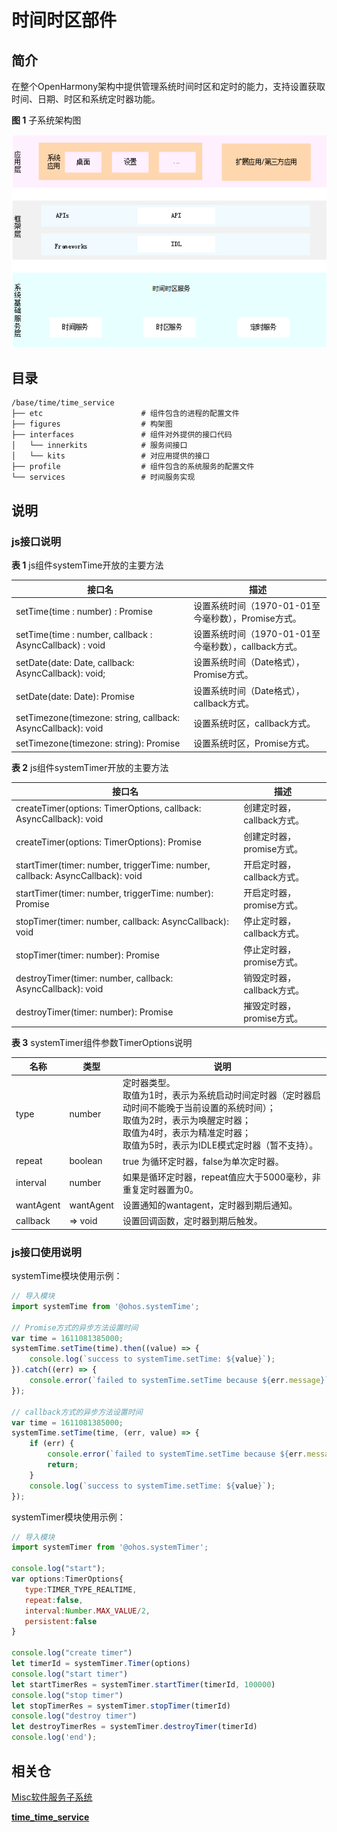 # 时间时区部件

## 简介

在整个OpenHarmony架构中提供管理系统时间时区和定时的能力，支持设置获取时间、日期、时区和系统定时器功能。

**图 1**  子系统架构图

![](figures/subsystem_architecture_zh.png "子系统架构图")

## 目录

```
/base/time/time_service
├── etc                      # 组件包含的进程的配置文件
├── figures                  # 构架图
├── interfaces               # 组件对外提供的接口代码
│   └── innerkits            # 服务间接口
│   └── kits                 # 对应用提供的接口
├── profile                  # 组件包含的系统服务的配置文件
└── services                 # 时间服务实现
```

## 说明

### js接口说明



**表 1**  js组件systemTime开放的主要方法

| 接口名                                                       | 描述                                                 |
| ------------------------------------------------------------ | ---------------------------------------------------- |
| setTime(time : number) : Promise                             | 设置系统时间（1970-01-01至今毫秒数），Promise方式。  |
| setTime(time : number, callback : AsyncCallback<boolean>) : void | 设置系统时间（1970-01-01至今毫秒数），callback方式。 |
| setDate(date: Date, callback: AsyncCallback<boolean>): void; | 设置系统时间（Date格式），Promise方式。              |
| setDate(date: Date): Promise<boolean>                        | 设置系统时间（Date格式），callback方式。             |
| setTimezone(timezone: string, callback: AsyncCallback<boolean>): void | 设置系统时区，callback方式。                         |
| setTimezone(timezone: string): Promise<boolean>              | 设置系统时区，Promise方式。                          |

**表 2**  js组件systemTimer开放的主要方法

| 接口名                                                       | 描述                       |
| ------------------------------------------------------------ | -------------------------- |
| createTimer(options: TimerOptions, callback: AsyncCallback<number>): void | 创建定时器，callback方式。 |
| createTimer(options: TimerOptions): Promise<number>          | 创建定时器，promise方式。  |
| startTimer(timer: number, triggerTime: number, callback: AsyncCallback<boolean>): void | 开启定时器，callback方式。 |
| startTimer(timer: number, triggerTime: number): Promise<boolean> | 开启定时器，promise方式。  |
| stopTimer(timer: number, callback: AsyncCallback<boolean>):  void | 停止定时器，callback方式。 |
| stopTimer(timer: number): Promise<boolean>                   | 停止定时器，promise方式。  |
| destroyTimer(timer: number, callback: AsyncCallback<boolean>): void | 销毁定时器，callback方式。 |
| destroyTimer(timer: number): Promise<boolean>                | 摧毁定时器，promise方式。  |

**表 3**  systemTimer组件参数TimerOptions说明

| 名称      | 类型      | 说明                                                         |
| --------- | --------- | ------------------------------------------------------------ |
| type      | number    | 定时器类型。<br/>取值为1时，表示为系统启动时间定时器（定时器启动时间不能晚于当前设置的系统时间）；<br/>取值为2时，表示为唤醒定时器；<br/>取值为4时，表示为精准定时器；<br/>取值为5时，表示为IDLE模式定时器（暂不支持）。 |
| repeat    | boolean   | true 为循环定时器，false为单次定时器。                       |
| interval  | number    | 如果是循环定时器，repeat值应大于5000毫秒，非重复定时器置为0。 |
| wantAgent | wantAgent | 设置通知的wantagent，定时器到期后通知。                      |
| callback  | => void   | 设置回调函数，定时器到期后触发。                             |

### js接口使用说明

systemTime模块使用示例：

```javascript
// 导入模块
import systemTime from '@ohos.systemTime';

// Promise方式的异步方法设置时间   
var time = 1611081385000;   
systemTime.setTime(time).then((value) => {        
    console.log(`success to systemTime.setTime: ${value}`);   
}).catch((err) => {        
    console.error(`failed to systemTime.setTime because ${err.message}`)  
});

// callback方式的异步方法设置时间
var time = 1611081385000;   
systemTime.setTime(time, (err, value) => {   
    if (err) {        
        console.error(`failed to systemTime.setTime because ${err.message}`);   
        return;   
    }
    console.log(`success to systemTime.setTime: ${value}`);   
});
```

systemTimer模块使用示例：

```javascript
// 导入模块
import systemTimer from '@ohos.systemTimer';

console.log("start");
var options:TimerOptions{   
   type:TIMER_TYPE_REALTIME,   
   repeat:false,   
   interval:Number.MAX_VALUE/2,   
   persistent:false   
}

console.log("create timer")   
let timerId = systemTimer.Timer(options)     
console.log("start timer")   
let startTimerRes = systemTimer.startTimer(timerId, 100000)   
console.log("stop timer")   
let stopTimerRes = systemTimer.stopTimer(timerId)   
console.log("destroy timer")   
let destroyTimerRes = systemTimer.destroyTimer(timerId)   
console.log('end');   
```

## 相关仓

[Misc软件服务子系统](https://gitee.com/openharmony/docs/blob/master/zh-cn/readme/Misc软件服务子系统.md)

[**time\_time\_service**](https://gitee.com/openharmony/time_time_service/tree/master/)

